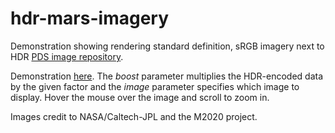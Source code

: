 # hdr-mars-imagery

Demonstration showing rendering standard definition, sRGB imagery next to HDR [PDS image repository](https://pds-imaging.jpl.nasa.gov/beta/search?gather.common.mission=mars_2020&gather.common.spacecraft=perseverance&gather.common.target=mars).

Demonstration [here](http://gkjohnson.github.io/hdr-mars-imagery/?boost=1.5&image=17). The _boost_ parameter multiplies the HDR-encoded data by the given factor and the _image_ parameter specifies which image to display. Hover the mouse over the image and scroll to zoom in.

Images credit to NASA/Caltech-JPL and the M2020 project.